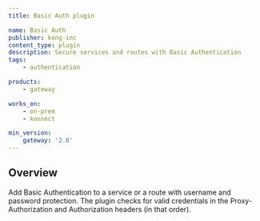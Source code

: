 ```yaml
---
title: Basic Auth plugin

name: Basic Auth
publisher: kong-inc
content_type: plugin
description: Secure services and routes with Basic Authentication
tags:
    - authentication

products:
    - gateway

works_on:
    - on-prem
    - konnect

min_version:
    gateway: '2.8'
---
```


## Overview

Add Basic Authentication to a service or a route with username and password protection. The plugin checks for valid credentials in the Proxy-Authorization and Authorization headers (in that order).
